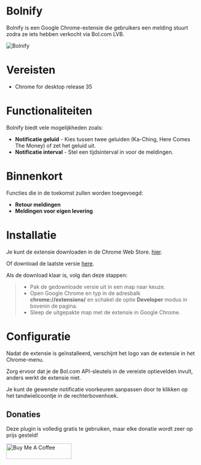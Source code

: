 Bolnify
=====================

Bolnify is een Google Chrome-extensie die gebruikers een melding stuurt zodra ze iets hebben verkocht via Bol.com LVB.

![Bolnify](https://lh3.googleusercontent.com/-TPvtaH-jw0yXcU3E_3JmW5zLCba381Avr_ebpwW0JNLfqfYz2eQgpnELv0ASwc41vi75B7Kug=w472-h300-rw)

# Vereisten
  - Chrome for desktop release 35

# Functionaliteiten

Bolnify biedt vele mogelijkheden zoals:
  - **Notificatie geluid** -  Kies tussen twee geluiden (Ka-Ching, Here Comes The Money) of zet het geluid uit.
  - **Notificatie interval** - Stel een tijdsinterval in voor de meldingen.

# Binnenkort
Functies die in de toekomst zullen worden toegevoegd:
  - **Retour meldingen**
  - **Meldingen voor eigen levering**

# Installatie

Je kunt de extensie downloaden in de Chrome Web Store. [hier](https://chrome.google.com/webstore/detail/bolnify/gjabfpbecbaoniepddfoijdbfjgfdbid).

Of download de laatste versie [here](https://github.com/martijnbrands/Bolnify/releases).

Als de download klaar is, volg dan deze stappen:
  >- Pak de gedownloade versie uit in een map naar keuze.
  >- Open Google Chrome en typ in de adresbalk **chrome://extensions/** en schakel de optie **Developer** modus in bovenin de pagina.
  >- Sleep de uitgepakte map met de extensie in Google Chrome.

# Configuratie

Nadat de extensie is geïnstalleerd, verschijnt het logo van de extensie in het Chrome-menu.

Zorg ervoor dat je de Bol.com API-sleutels in de vereiste optievelden invult, anders werkt de extensie niet.

Je kunt de gewenste notificatie voorkeuren aanpassen door te klikken op het tandwielicoontje in de rechterbovenhoek.

## Donaties
Deze plugin is volledig gratis te gebruiken, maar elke donatie wordt zeer op prijs gesteld!

<a href="https://www.buymeacoffee.com/MartijnBrands" target="_blank"><img src="https://www.buymeacoffee.com/assets/img/custom_images/orange_img.png" alt="Buy Me A Coffee" style="height: 41px !important;width: 174px !important;" ></a>